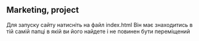 ## Marketing, project
Для запуску сайту натисніть на файл index.html
Він має знаходитись в тій самій папці в якій ви його найдете і не повинен бути переміщений
